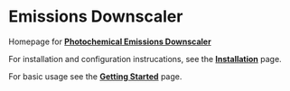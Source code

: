 # Emissions Downscaler

Homepage for __[Photochemical Emissions Downscaler](https://github.com/needham-michael/emiss_downscale)__

For installation and configuration instrucations, see the __[Installation](./installation.md)__ page. 

For basic usage see the __[Getting Started](./getting_started.md)__ page.